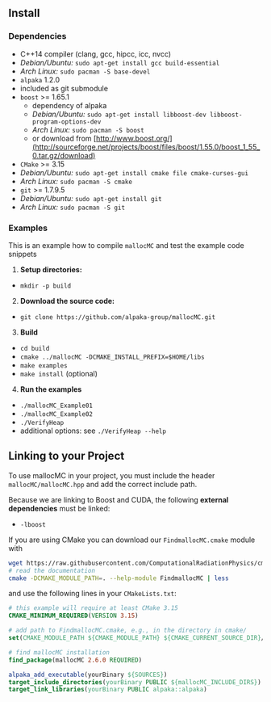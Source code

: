 Install
-------
### Dependencies
 - C++14 compiler (clang, gcc, hipcc, icc, nvcc)
  - *Debian/Ubuntu:* `sudo apt-get install gcc build-essential`
  - *Arch Linux:* `sudo pacman -S base-devel`
 - `alpaka` 1.2.0
  - included as git submodule
 - `boost` >= 1.65.1
   - dependency of alpaka
   - *Debian/Ubuntu:* `sudo apt-get install libboost-dev libboost-program-options-dev`
   - *Arch Linux:* `sudo pacman -S boost`
   - or download from [http://www.boost.org/](http://sourceforge.net/projects/boost/files/boost/1.55.0/boost_1_55_0.tar.gz/download)
 - `CMake` >= 3.15
  - *Debian/Ubuntu:* `sudo apt-get install cmake file cmake-curses-gui`
  - *Arch Linux:* `sudo pacman -S cmake`
 - `git` >= 1.7.9.5
  - *Debian/Ubuntu:* `sudo apt-get install git`
  - *Arch Linux:* `sudo pacman -S git`


### Examples
This is an example how to compile `mallocMC` and test the example code snippets

1. **Setup directories:**
 - `mkdir -p build`
2. **Download the source code:**
 -  `git clone https://github.com/alpaka-group/mallocMC.git`
3. **Build**
 - `cd build`
 - `cmake ../mallocMC -DCMAKE_INSTALL_PREFIX=$HOME/libs`
 - `make examples`
 - `make install` (optional)
4. **Run the examples**
 - `./mallocMC_Example01`
 - `./mallocMC_Example02`
 - `./VerifyHeap`
  - additional options: see `./VerifyHeap --help`


Linking to your Project
-----------------------

To use mallocMC in your project, you must include the header `mallocMC/mallocMC.hpp` and
add the correct include path.

Because we are linking to Boost and CUDA, the following **external dependencies** must be linked:
- `-lboost`

If you are using CMake you can download our `FindmallocMC.cmake` module with
```bash
wget https://raw.githubusercontent.com/ComputationalRadiationPhysics/cmake-modules/dev/FindmallocMC.cmake
# read the documentation
cmake -DCMAKE_MODULE_PATH=. --help-module FindmallocMC | less
```

and use the following lines in your `CMakeLists.txt`:
```cmake
# this example will require at least CMake 3.15
CMAKE_MINIMUM_REQUIRED(VERSION 3.15)

# add path to FindmallocMC.cmake, e.g., in the directory in cmake/
set(CMAKE_MODULE_PATH ${CMAKE_MODULE_PATH} ${CMAKE_CURRENT_SOURCE_DIR}/cmake/)

# find mallocMC installation
find_package(mallocMC 2.6.0 REQUIRED)

alpaka_add_executable(yourBinary ${SOURCES})
target_include_directories(yourBinary PUBLIC ${mallocMC_INCLUDE_DIRS})
target_link_libraries(yourBinary PUBLIC alpaka::alpaka)
```
